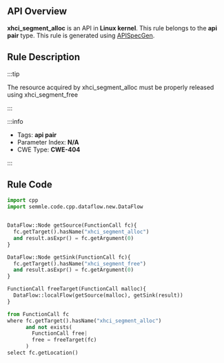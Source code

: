---
---


## API Overview
**xhci_segment_alloc** is an API in **Linux kernel**. This rule belongs to the **api pair** type. This rule is generated using [APISpecGen](../../tools/APISpecGen).
## Rule Description

:::tip

The resource acquired by xhci_segment_alloc must be properly released using xhci_segment_free

:::

:::info

- Tags: **api pair**
- Parameter Index: **N/A**
- CWE Type: **CWE-404**

:::

## Rule Code
```python
import cpp
import semmle.code.cpp.dataflow.new.DataFlow


DataFlow::Node getSource(FunctionCall fc){
  fc.getTarget().hasName("xhci_segment_alloc")
  and result.asExpr() = fc.getArgument(0)
}

DataFlow::Node getSink(FunctionCall fc){
  fc.getTarget().hasName("xhci_segment_free")
  and result.asExpr() = fc.getArgument(0)
}

FunctionCall freeTarget(FunctionCall malloc){
  DataFlow::localFlow(getSource(malloc), getSink(result))
}

from FunctionCall fc
where fc.getTarget().hasName("xhci_segment_alloc")
      and not exists(
        FunctionCall free| 
        free = freeTarget(fc)
      )
select fc.getLocation()

    
```